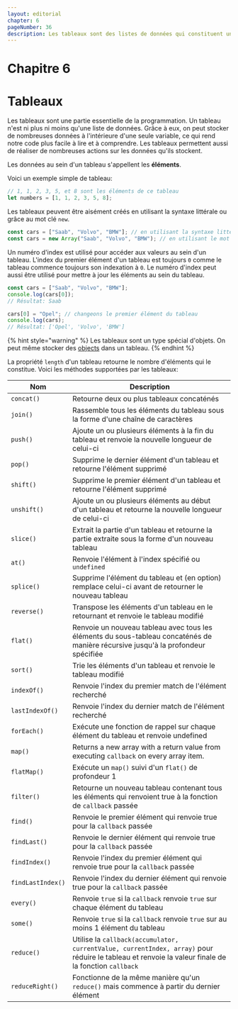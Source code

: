 ```yaml
---
layout: editorial
chapter: 6
pageNumber: 36
description: Les tableaux sont des listes de données qui constituent une partie essentielle en programmation. Grâce à eux, on peut stocker et représenter un grand nombre de données.
---
```


# Chapitre 6

# Tableaux

Les tableaux sont une partie essentielle de la programmation. Un tableau n'est ni plus ni moins qu'une liste de données. Grâce à eux, on peut stocker de nombreuses données à l'intérieure d'une seule variable, ce qui rend notre code plus facile à lire et à comprendre. Les tableaux permettent aussi de réaliser de nombreuses actions sur les données qu'ils stockent.

Les données au sein d'un tableau s'appellent les **éléments**.

Voici un exemple simple de tableau:

```javascript
// 1, 1, 2, 3, 5, et 8 sont les éléments de ce tableau
let numbers = [1, 1, 2, 3, 5, 8];
```

Les tableaux peuvent être aisément créés en utilisant la syntaxe littérale ou grâce au mot clé `new`.&#x20;

```javascript
const cars = ["Saab", "Volvo", "BMW"]; // en utilisant la syntaxe littérale entre crochets
const cars = new Array("Saab", "Volvo", "BMW"); // en utilisant le mot clé new
```

Un numéro d'index est utilisé pour accéder aux valeurs au sein d'un tableau. L'index du premier élément d'un tableau est toujours `0` comme le tableau commence toujours son indexation à `0`. Le numéro d'index peut aussi être utilisé pour mettre à jour les éléments au sein du tableau.

```javascript
const cars = ["Saab", "Volvo", "BMW"];
console.log(cars[0]);
// Résultat: Saab

cars[0] = "Opel"; // changeons le premier élément du tableau
console.log(cars);
// Résultat: ['Opel', 'Volvo', 'BMW']
```

{% hint style="warning" %}
Les tableaux sont un type spécial d'objets. On peut même stocker des [objects](../objects/) dans un tableau.
{% endhint %}

&#x20;La propriété `length` d'un tableau retourne le nombre d'éléments qui le constitue. Voici les méthodes supportées par les tableaux:

| Nom               | Description                                                                                                                                         |
| ----------------- | --------------------------------------------------------------------------------------------------------------------------------------------------- |
| `concat()`        | Retourne deux ou plus tableaux concaténés                                                                                                           |
| `join()`          | Rassemble tous les éléments du tableau sous la forme d'une chaîne de caractères                                                                     |
| `push()`          | Ajoute un ou plusieurs éléments à la fin du tableau et renvoie la nouvelle longueur de celui-ci                                                     |
| `pop()`           | Supprime le dernier élément d'un tableau et retourne l'élément supprimé                                                                             |
| `shift()`         | Supprime le premier élément d'un tableau et retourne l'élément supprimé                                                                             |
| `unshift()`       | Ajoute un ou plusieurs éléments au début d'un tableau et retourne la nouvelle longueur de celui-ci                                                  |
| `slice()`         | Extrait la partie d'un tableau et retourne la partie extraite sous la forme d'un nouveau tableau                                                    |
| `at()`            | Renvoie l'élément à l'index spécifié ou `undefined`                                                                                                 |
| `splice()`        | Supprime l'élément du tableau et (en option) remplace celui-ci avant de retourner le nouveau tableau                                                |
| `reverse()`       | Transpose les éléments d'un tableau en le retournant et renvoie le tableau modifié                                                                  |
| `flat()`          | Renvoie un nouveau tableau avec tous les éléments du sous-tableau concaténés de manière récursive jusqu'à la profondeur spécifiée                   |
| `sort()`          | Trie les éléments d'un tableau et renvoie le tableau modifié                                                                                        |
| `indexOf()`       | Renvoie l'index du premier match de l'élément recherché                                                                                             |
| `lastIndexOf()`   | Renvoie l'index du dernier match de l'élément recherché                                                                                             |
| `forEach()`       | Exécute une fonction de rappel sur chaque élément du tableau et renvoie undefined                                                                   |
| `map()`           | Returns a new array with a return value from executing `callback` on every array item.                                                              |
| `flatMap()`       | Exécute un `map()` suivi d'un `flat()` de profondeur 1                                                                                              |
| `filter()`        | Retourne un nouveau tableau contenant tous les éléments qui renvoient true à la fonction de `callback` passée                                       |
| `find()`          | Renvoie le premier élément qui renvoie true pour la `callback` passée                                                                               |
| `findLast()`      | Renvoie le dernier élément qui renvoie true pour la `callback` passée                                                                               |
| `findIndex()`     | Renvoie l'index du premier élément qui renvoie true pour la `callback` passée                                                                       |
| `findLastIndex()` | Renvoie l'index du dernier élément qui renvoie true pour la `callback` passée                                                                       |
| `every()`         | Renvoie `true` si la `callback` renvoie `true` sur chaque élément du tableau                                                                        |
| `some()`          | Renvoie `true` si la `callback` renvoie `true` sur au moins 1 élément du tableau                                                                    |
| `reduce()`        | Utilise la `callback(accumulator, currentValue, currentIndex, array)` pour réduire le tableau et renvoie la valeur finale de la fonction `callback` |
| `reduceRight()`   | Fonctionne de la même manière qu'un `reduce()` mais commence à partir du dernier élément                                                            |
